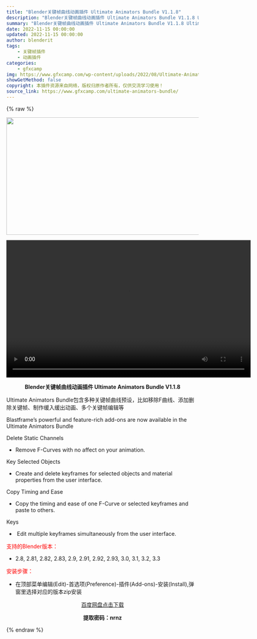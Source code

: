 ```yaml
---
title: "Blender关键帧曲线动画插件 Ultimate Animators Bundle V1.1.8"
description: "Blender关键帧曲线动画插件 Ultimate Animators Bundle V1.1.8 Ultimate Animators Bundle包含多种关键帧曲线预设，比如移除F曲线、添加删除关..."
summary: "Blender关键帧曲线动画插件 Ultimate Animators Bundle V1.1.8 Ultimate Animators Bundle包含多种关键帧曲线预设，比如移除F曲线、添加删除关..."
date: 2022-11-15 00:00:00
updated: 2022-11-15 00:00:00
author: blenderit
tags: 
    - 关键帧插件
    - 动画插件
categories:
    - gfxcamp
img: https://www.gfxcamp.com/wp-content/uploads/2022/08/Ultimate-Animators-Bundle.jpg
showGetMethod: false
copyright: 本插件资源来自网络，版权归原作者所有，仅供交流学习使用！
source_link: https://www.gfxcamp.com/ultimate-animators-bundle/
---
```


{% raw %}
<div><p><img decoding="async" class="aligncenter size-full wp-image-105600" src="https://www.gfxcamp.com/wp-content/uploads/2022/08/Ultimate-Animators-Bundle.jpg" data-src="https://www.gfxcamp.com/wp-content/uploads/2022/08/Ultimate-Animators-Bundle.jpg" alt="" width="590" height="308" data-srcset="https://www.gfxcamp.com/wp-content/uploads/2022/08/Ultimate-Animators-Bundle.jpg 590w, https://www.gfxcamp.com/wp-content/uploads/2022/08/Ultimate-Animators-Bundle-150x78.jpg 150w" data-sizes="(max-width: 590px) 100vw, 590px"><br>
</p><center><div style="width: 640px;" class="wp-video"><!--[if lt IE 9]><script>document.createElement('video');</script><![endif]-->
<video class="wp-video-shortcode" id="video-105599-1" width="640" height="360" preload="true" controls="controls"><source type="video/mp4" src="https://cloud.video.taobao.com//play/u/80049544/p/2/e/6/t/1/371917291730.mp4?_=1"></source><a href="https://cloud.video.taobao.com//play/u/80049544/p/2/e/6/t/1/371917291730.mp4">https://cloud.video.taobao.com//play/u/80049544/p/2/e/6/t/1/371917291730.mp4</a></video></div></center><p style="text-align: center;"><strong>Blender关键帧曲线动画插件 Ultimate Animators Bundle V1.1.8</strong></p><p>Ultimate Animators Bundle包含多种关键帧曲线预设，比如移除F曲线、添加删除关键帧、制作缓入缓出动画、多个关键帧编辑等</p><p>Blastframe’s powerful and feature-rich add-ons are now available in the Ultimate Animators Bundle</p><p>Delete Static Channels</p><ul>
<li>Remove F-Curves with no affect on your animation.</li>
</ul><p>Key Selected Objects</p><ul>
<li>Create and delete keyframes for selected objects and material properties from the user interface.</li>
</ul><p>Copy Timing and Ease</p><ul>
<li>Copy the timing and ease of one F-Curve or selected keyframes and paste to others.</li>
</ul><p>Keys</p><ul>
<li> Edit multiple keyframes simultaneously from the user interface.</li>
</ul><p style="text-align: left;"><span style="color: #ff0000;">支持的Blender版本：</span></p><ul>
<li style="text-align: left;">2.8, 2.81, 2.82, 2.83, 2.9, 2.91, 2.92, 2.93, 3.0, 3.1, 3.2, 3.3</li>
</ul><p style="text-align: left;"><span style="color: #ff0000;">安装步骤：</span></p><ul>
<li>在顶部菜单编辑(Edit)-首选项(Preference)-插件(Add-ons)-安装(Install),弹窗里选择对应的版本zip安装</li>
</ul><p style="text-align: center;"><a class="maxbutton-3 maxbutton maxbutton-baidu" target="_blank" rel="noopener" href="https://pan.baidu.com/s/1fWaBYJkF4VTDL8GU6YpYNA?pwd=nrnz"><span class="mb-text">百度网盘点击下载</span></a></p><p style="text-align: center;"><strong>提取密码：nrnz</strong></p></div>
<div style="display: none">gfxcamp</div>
{% endraw %}